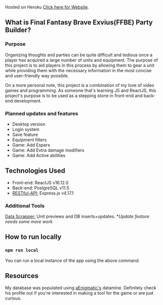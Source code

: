 Hosted on Heroku [Click here for Website](https://ffbe-builder-v.herokuapp.com/).

## What is Final Fantasy Brave Exvius(FFBE) Party Builder?

### Purpose

Organizing thoughts and parties can be quite difficult and tedious once a player has acquired a large number of units and equipment. The purpose of this project is to aid players in this process by allowing them to gear a unit while providing them with the necessary information in the most concise and user-friendly way possible.

On a more personal note, this project is a combination of my love of video games and programming. As someone that's learning JS and ReactJS, this project's purpose is to be used as a stepping stone in front-end and back-end development.

### Planned updates and features

- Desktop version
- Login system
- Save feature
- Equipment filters
- Game: Add Espers
- Game: Add Extra damage modifiers
- Game: Add Active abilities

## Technologies Used

- Front-end: ReactJS v16.12.0
- Back-end: PostgreSQL v11.5
- [RESTful-API:](https://github.com/GaryVang/ffbe-api) Express.js v4.17.1

### Additional Tools

[Data Scrapper:](https://github.com/GaryVang/ffbe-data-scraper) Unit previews and DB inserts+updates. **Update feature needs some more work*

## How to run locally

### `npm run local`
You can run a local instance of the app using the above command.

## Resources

My database was populated using [aEnigmatic's](https://github.com/aEnigmatic/ffbe) datamine. Definitely check his profile out if you're interested in making a tool for the game or are just curious.
